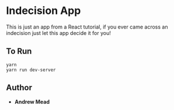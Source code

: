 # Indecision App

This is just an app from a React tutorial, if you ever came across an indecision just let this app decide it for you!

## To Run

```
yarn
yarn run dev-server
```

## Author

* **Andrew Mead**

